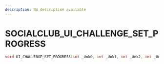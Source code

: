 ```yaml
---
description: No description available 
---
```


# SOCIALCLUB\_UI_CHALLENGE_SET_PROGRESS

```cpp
void UI_CHALLENGE_SET_PROGRESS(int _Unk0, int _Unk1, int _Unk2, int _Unk3, int _Unk4);
```